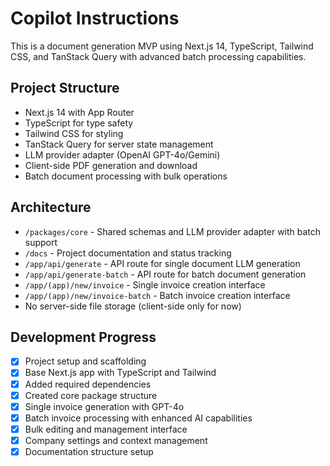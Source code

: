 # Copilot Instructions

This is a document generation MVP using Next.js 14, TypeScript, Tailwind CSS, and TanStack Query with advanced batch processing capabilities.

## Project Structure

- Next.js 14 with App Router
- TypeScript for type safety
- Tailwind CSS for styling
- TanStack Query for server state management
- LLM provider adapter (OpenAI GPT-4o/Gemini)
- Client-side PDF generation and download
- Batch document processing with bulk operations

## Architecture

- `/packages/core` - Shared schemas and LLM provider adapter with batch support
- `/docs` - Project documentation and status tracking
- `/app/api/generate` - API route for single document LLM generation
- `/app/api/generate-batch` - API route for batch document generation
- `/app/(app)/new/invoice` - Single invoice creation interface
- `/app/(app)/new/invoice-batch` - Batch invoice creation interface
- No server-side file storage (client-side only for now)

## Development Progress

- [x] Project setup and scaffolding
- [x] Base Next.js app with TypeScript and Tailwind
- [x] Added required dependencies
- [x] Created core package structure
- [x] Single invoice generation with GPT-4o
- [x] Batch invoice processing with enhanced AI capabilities
- [x] Bulk editing and management interface
- [x] Company settings and context management
- [x] Documentation structure setup
